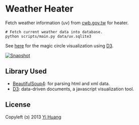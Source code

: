 Weather Heater
==============

Fetch weather information (uv) from [cwb.gov.tw] for heater.

    # Fetch current weather data into database.
    python scripts/main.py data/uv.sqlite3

[cwb.gov.tw]: http://www.cwb.gov.tw/

See [here](http://yi.csie.org/heater/vis/magic) for the magic circle visualization using [D3].

[![Snapshot](https://raw.github.com/telgniw/Heater/022d2473580a08e2c81619a47413a4cbcb5c1c7a/images/video-snapshot.png)](http://vimeo.com/72251188?autoplay=1)

Library Used
------------

* [BeautifulSoup4]: for parsing html and xml data.
* [D3]: data-driven documents, a javascript visualization tool.

[BeautifulSoup4]: http://www.crummy.com/software/BeautifulSoup/
[D3]: http://d3js.org/

License
-------

Copyleft (ↄ) 2013 [Yi Huang]

[Yi Huang]: http://github.com/telgniw
